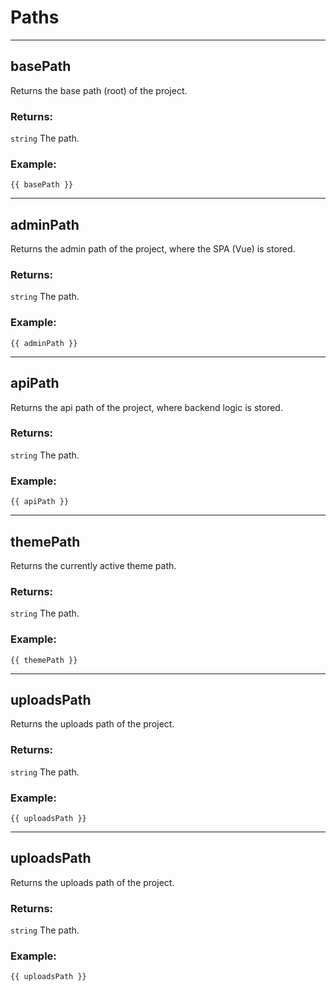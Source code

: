 # Paths


___

## basePath

Returns the base path (root) of the project.

### Returns:

`string` The path.

### Example:

```gotemplate
{{ basePath }}
```

___

## adminPath

Returns the admin path of the project, where the SPA (Vue) is stored.

### Returns:

`string` The path.

### Example:

```gotemplate
{{ adminPath }}
```

___

## apiPath

Returns the api path of the project, where backend logic is stored.

### Returns:

`string` The path.

### Example:

```gotemplate
{{ apiPath }}
```

___

## themePath

Returns the currently active theme path.

### Returns:

`string` The path.

### Example:

```gotemplate
{{ themePath }}
```

___

## uploadsPath

Returns the uploads path of the project.

### Returns:

`string` The path.

### Example:

```gotemplate
{{ uploadsPath }}
```

___

## uploadsPath

Returns the uploads path of the project.

### Returns:

`string` The path.

### Example:

```gotemplate
{{ uploadsPath }}
```
